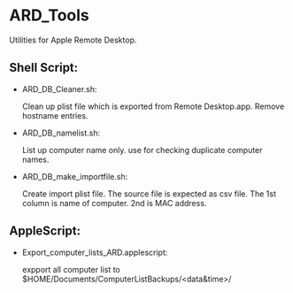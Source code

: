 ARD_Tools
=========
Utilities for Apple Remote Desktop.

Shell Script:
-----
* ARD_DB_Cleaner.sh: 
	
	Clean up plist file which is exported from Remote Desktop.app. Remove hostname entries.

* ARD_DB_namelist.sh: 
	
	List up computer name only. use for checking duplicate computer names.

* ARD_DB_make_importfile.sh: 
	
	Create import plist file. The source file is expected as csv file. The 1st column is name of computer. 2nd is MAC address.

AppleScript:
-----
 * Export_computer_lists_ARD.applescript:
	
	expport all computer list to $HOME/Documents/ComputerListBackups/<data&time>/
